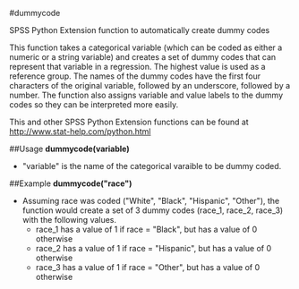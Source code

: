 #dummycode

SPSS Python Extension function to automatically create dummy codes

This function takes a categorical variable (which can be coded as either a numeric or a string variable) and creates a set of dummy codes that can represent that variable in a regression. The highest value is used as a reference group. The names of the dummy codes have the first four characters of the original variable, followed by an underscore, followed by a number. The function also assigns variable and value labels to the dummy codes so they can be interpreted more easily.

This and other SPSS Python Extension functions can be found at http://www.stat-help.com/python.html

##Usage
**dummycode(variable)**
* "variable" is the name of the categorical varaible to be dummy coded.

##Example
**dummycode("race")**
* Assuming race was coded ("White", "Black", "Hispanic", "Other"), the function would create a set of 3 dummy codes (race_1, race_2, race_3) with the following values.
  * race_1 has a value of 1 if race = "Black", but has a value of 0 otherwise
  * race_2 has a value of 1 if race = "Hispanic", but has a value of 0 otherwise
  * race_3 has a value of 1 if race = "Other", but has a value of 0 otherwise
